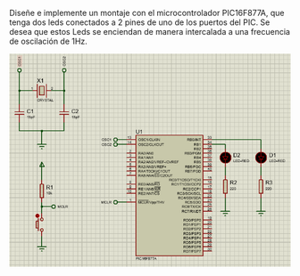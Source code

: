 Diseñe e implemente un montaje con el microcontrolador PIC16F877A, que tenga dos leds conectados a 2 pines de uno de los puertos del PIC. Se desea que estos Leds se enciendan de manera intercalada a una frecuencia de oscilación de 1Hz.

![alt text](./Circuito.PNG)